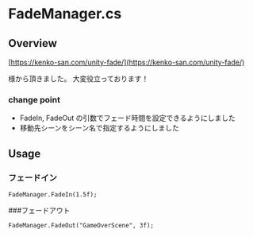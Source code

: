 # FadeManager.cs

## Overview

[https://kenko-san.com/unity-fade/](https://kenko-san.com/unity-fade/)

様から頂きました。
大変役立っております！

### change point
* FadeIn, FadeOut の引数でフェード時間を設定できるようにしました
* 移動先シーンをシーン名で指定するようにしました

## Usage

### フェードイン
```
FadeManager.FadeIn(1.5f);
```

###フェードアウト
```
FadeManager.FadeOut("GameOverScene", 3f);
```